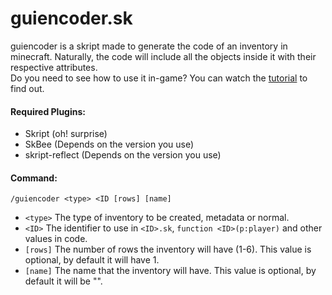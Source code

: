 # guiencoder.sk
guiencoder is a skript made to generate the code of an inventory in minecraft. Naturally, the code will include all the objects inside it with their respective attributes.<br>
Do you need to see how to use it in-game? You can watch the <a href="https://youtu.be/NTQKm2ngiqs">tutorial</a> to find out.

#### Required Plugins:
- Skript (oh! surprise)
- SkBee (Depends on the version you use)
- skript-reflect (Depends on the version you use)

#### Command:
``/guiencoder <type> <ID [rows] [name]``
- ``<type>`` The type of inventory to be created, metadata or normal.
- ``<ID>`` The identifier to use in ``<ID>.sk``, ``function <ID>(p:player)`` and other values ​​in code.
- ``[rows]`` The number of rows the inventory will have (1-6). This value is optional, by default it will have 1.
- ``[name]`` The name that the inventory will have. This value is optional, by default it will be "".
